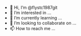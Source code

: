 - 👋 Hi, I’m @flystc1987git
- 👀 I’m interested in ...
- 🌱 I’m currently learning ...
- 💞️ I’m looking to collaborate on ...
- 📫 How to reach me ...

<!---
flystc1987git/flystc1987git is a ✨ special ✨ repository because its `README.md` (this file) appears on your GitHub profile.
You can click the Preview link to take a look at your changes.
--->
